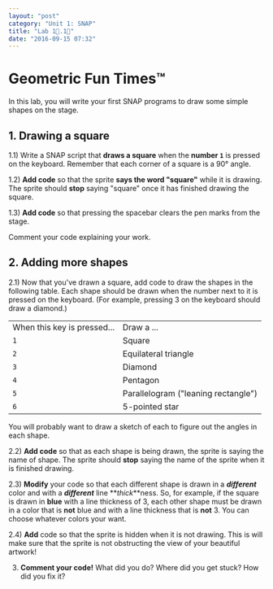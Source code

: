 ```yaml
---
layout: "post"
category: "Unit 1: SNAP"
title: "Lab 1⃣.1⃣"
date: "2016-09-15 07:32"
---
```


# Geometric Fun Times™

In this lab, you will write your first SNAP programs to draw some simple shapes on the stage.

## 1. Drawing a square

1.1) Write a SNAP script that **draws a square** when the **number `1`** is pressed on the keyboard. Remember that each corner of a square is a 90° angle.

1.2) **Add code** so that the sprite **says the word "square"** while it is drawing. The sprite should **stop** saying "square" once it has finished drawing the square.

1.3) **Add code** so that pressing the spacebar clears the pen marks from the stage.

Comment your code explaining your work.

## 2. Adding more shapes

2.1) Now that you've drawn a square, add code to draw the shapes in the following table. Each shape should be drawn when the number next to it is pressed on the keyboard. (For example, pressing 3 on the keyboard should draw a diamond.)

<table>
  <tr>
    <td>When this key is pressed...</td>
    <td>Draw a ...</td>
  </tr>
  <tr>
    <td><code>1</code></td>
    <td>Square</td>
  </tr>
  <tr>
    <td><code>2</code></td>
    <td>Equilateral triangle</td>
  </tr>
  <tr>
    <td><code>3</code></td>
    <td>Diamond</td>
  </tr>
  <tr>
    <td><code>4</code></td>
    <td>Pentagon</td>
  </tr>
  <tr>
    <td><code>5</code></td>
    <td>Parallelogram ("leaning rectangle")</td>
  </tr>
  <tr>
    <td><code>6</code> </td>
    <td>5-pointed star</td>
  </tr>
</table>


You will probably want to draw a sketch of each to figure out the angles in each shape.

2.2) **Add code** so that as each shape is being drawn, the sprite is saying the name of shape. The sprite should **stop** saying the name of the sprite when it is finished drawing.

2.3) **Modify** your code so that each different shape is drawn in a **_different_** color and with a **_different_** line **_thick_**ness. So, for example, if the square is drawn in **blue** with a line thickness of 3, each other shape must be drawn in a color that is **not** blue and with a line thickness that is **not** 3. You can choose whatever colors your want.

2.4) **Add** code so that the sprite is hidden when it is not drawing. This is will make sure that the sprite is not obstructing the view of your beautiful artwork!

3) **Comment your code!** What did you do? Where did you get stuck? How did you fix it?
